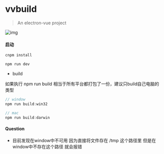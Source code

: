 # vvbuild

> An electron-vue project

![img](https://user-gold-cdn.xitu.io/2019/1/31/168a3c71604178d6?w=913&h=465&f=png&s=54866)

#### 启动

```js
cnpm install

npm run dev

```


* build

如果执行 npm run build 相当于所有平台都打包了一份，建议只build自己电脑的类型

```js
// window
npm run build:win32 

// mac
npm run build:darwin 
```

#### Question 

* 目前发现在window中不可用 因为直接将文件存在 /tmp 这个路径里 但是在window中不存在这个路径 就会报错


